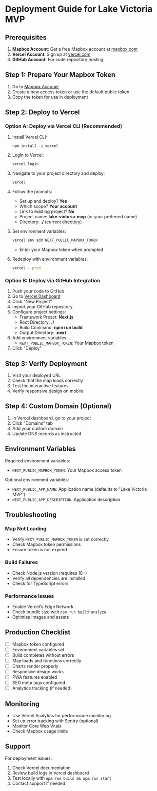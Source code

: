 # Deployment Guide for Lake Victoria MVP

## Prerequisites

1. **Mapbox Account**: Get a free Mapbox account at [mapbox.com](https://mapbox.com)
2. **Vercel Account**: Sign up at [vercel.com](https://vercel.com)
3. **GitHub Account**: For code repository hosting

## Step 1: Prepare Your Mapbox Token

1. Go to [Mapbox Account](https://account.mapbox.com/access-tokens/)
2. Create a new access token or use the default public token
3. Copy the token for use in deployment

## Step 2: Deploy to Vercel

### Option A: Deploy via Vercel CLI (Recommended)

1. Install Vercel CLI:
   ```bash
   npm install -g vercel
   ```

2. Login to Vercel:
   ```bash
   vercel login
   ```

3. Navigate to your project directory and deploy:
   ```bash
   vercel
   ```

4. Follow the prompts:
   - Set up and deploy? **Yes**
   - Which scope? **Your account**
   - Link to existing project? **No**
   - Project name: **lake-victoria-mvp** (or your preferred name)
   - Directory: **./** (current directory)

5. Set environment variables:
   ```bash
   vercel env add NEXT_PUBLIC_MAPBOX_TOKEN
   ```
   - Enter your Mapbox token when prompted

6. Redeploy with environment variables:
   ```bash
   vercel --prod
   ```

### Option B: Deploy via GitHub Integration

1. Push your code to GitHub
2. Go to [Vercel Dashboard](https://vercel.com/dashboard)
3. Click "New Project"
4. Import your GitHub repository
5. Configure project settings:
   - Framework Preset: **Next.js**
   - Root Directory: **./**
   - Build Command: **npm run build**
   - Output Directory: **.next**
6. Add environment variables:
   - `NEXT_PUBLIC_MAPBOX_TOKEN`: Your Mapbox token
7. Click "Deploy"

## Step 3: Verify Deployment

1. Visit your deployed URL
2. Check that the map loads correctly
3. Test the interactive features
4. Verify responsive design on mobile

## Step 4: Custom Domain (Optional)

1. In Vercel dashboard, go to your project
2. Click "Domains" tab
3. Add your custom domain
4. Update DNS records as instructed

## Environment Variables

Required environment variables:

- `NEXT_PUBLIC_MAPBOX_TOKEN`: Your Mapbox access token

Optional environment variables:

- `NEXT_PUBLIC_APP_NAME`: Application name (defaults to "Lake Victoria MVP")
- `NEXT_PUBLIC_APP_DESCRIPTION`: Application description

## Troubleshooting

### Map Not Loading
- Verify `NEXT_PUBLIC_MAPBOX_TOKEN` is set correctly
- Check Mapbox token permissions
- Ensure token is not expired

### Build Failures
- Check Node.js version (requires 18+)
- Verify all dependencies are installed
- Check for TypeScript errors

### Performance Issues
- Enable Vercel's Edge Network
- Check bundle size with `npm run build:analyze`
- Optimize images and assets

## Production Checklist

- [ ] Mapbox token configured
- [ ] Environment variables set
- [ ] Build completes without errors
- [ ] Map loads and functions correctly
- [ ] Charts render properly
- [ ] Responsive design works
- [ ] PWA features enabled
- [ ] SEO meta tags configured
- [ ] Analytics tracking (if needed)

## Monitoring

- Use Vercel Analytics for performance monitoring
- Set up error tracking with Sentry (optional)
- Monitor Core Web Vitals
- Check Mapbox usage limits

## Support

For deployment issues:
1. Check Vercel documentation
2. Review build logs in Vercel dashboard
3. Test locally with `npm run build && npm run start`
4. Contact support if needed

